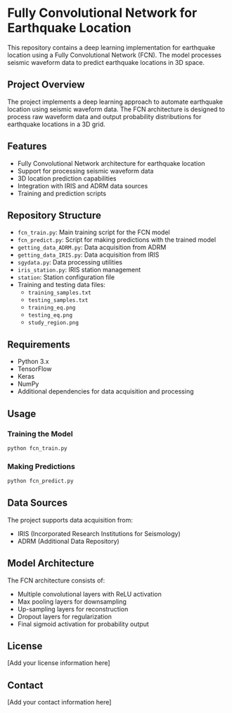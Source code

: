 # Fully Convolutional Network for Earthquake Location

This repository contains a deep learning implementation for earthquake location using a Fully Convolutional Network (FCN). The model processes seismic waveform data to predict earthquake locations in 3D space.

## Project Overview

The project implements a deep learning approach to automate earthquake location using seismic waveform data. The FCN architecture is designed to process raw waveform data and output probability distributions for earthquake locations in a 3D grid.

## Features

- Fully Convolutional Network architecture for earthquake location
- Support for processing seismic waveform data
- 3D location prediction capabilities
- Integration with IRIS and ADRM data sources
- Training and prediction scripts

## Repository Structure

- `fcn_train.py`: Main training script for the FCN model
- `fcn_predict.py`: Script for making predictions with the trained model
- `getting_data_ADRM.py`: Data acquisition from ADRM
- `getting_data_IRIS.py`: Data acquisition from IRIS
- `sgydata.py`: Data processing utilities
- `iris_station.py`: IRIS station management
- `station`: Station configuration file
- Training and testing data files:
  - `training_samples.txt`
  - `testing_samples.txt`
  - `training_eq.png`
  - `testing_eq.png`
  - `study_region.png`

## Requirements

- Python 3.x
- TensorFlow
- Keras
- NumPy
- Additional dependencies for data acquisition and processing

## Usage

### Training the Model

```bash
python fcn_train.py
```

### Making Predictions

```bash
python fcn_predict.py
```

## Data Sources

The project supports data acquisition from:
- IRIS (Incorporated Research Institutions for Seismology)
- ADRM (Additional Data Repository)

## Model Architecture

The FCN architecture consists of:
- Multiple convolutional layers with ReLU activation
- Max pooling layers for downsampling
- Up-sampling layers for reconstruction
- Dropout layers for regularization
- Final sigmoid activation for probability output

## License

[Add your license information here]

## Contact

[Add your contact information here]
